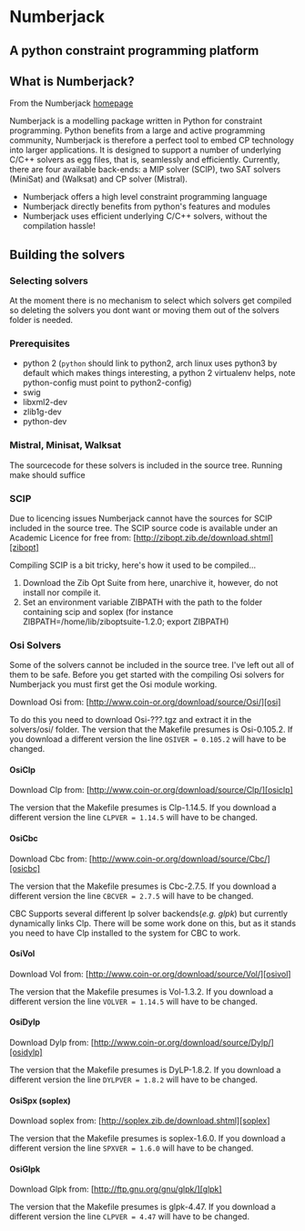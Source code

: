 # Numberjack
## A python constraint programming platform 

## What is Numberjack?

From the Numberjack [homepage][njhome]

Numberjack is a modelling package written in Python for constraint programming. Python benefits from a large and active programming community, Numberjack is therefore a perfect tool to embed CP technology into larger applications. It is designed to support a number of underlying C/C++ solvers as egg files, that is, seamlessly and efficiently. Currently, there are four available back-ends: a MIP solver (SCIP), two SAT solvers (MiniSat) and (Walksat) and CP solver (Mistral).

* Numberjack offers a high level constraint programming language
* Numberjack directly benefits from python's features and modules
* Numberjack uses efficient underlying C/C++ solvers, without the compilation hassle!

## Building the solvers

### Selecting solvers

At the moment there is no mechanism to select which solvers get compiled so deleting the solvers you dont want or moving them out of the solvers folder is needed.

### Prerequisites

* python 2 (`python` should link to python2, arch linux uses python3 by default which makes things interesting, a python 2 virtualenv helps, note python-config must point to python2-config)
* swig
* libxml2-dev
* zlib1g-dev
* python-dev

### Mistral, Minisat, Walksat

The sourcecode for these solvers is included in the source tree.
Running make should suffice

### SCIP
Due to licencing issues Numberjack cannot have the sources for SCIP included in the source tree.
The SCIP source code is available under an Academic Licence for free from:
[http://zibopt.zib.de/download.shtml][zibopt]

Compiling SCIP is a bit tricky, here's how it used to be compiled...

1. Download the Zib Opt Suite from here, unarchive it, however, do not install nor compile it.
2. Set an environment variable ZIBPATH with the path to the folder containing scip and soplex (for instance ZIBPATH=/home/lib/ziboptsuite-1.2.0; export ZIBPATH) 

### Osi Solvers
Some of the solvers cannot be included in the source tree. I've left out all of them to be safe.
Before you get started with the compiling Osi solvers for Numberjack you must first get the Osi module working.

Download Osi from: [http://www.coin-or.org/download/source/Osi/][osi]

To do this you need to download Osi-???.tgz and extract it in the solvers/osi/ folder.
The version that the Makefile presumes is Osi-0.105.2. If you download a different version the line `OSIVER = 0.105.2` will have to be changed.

#### OsiClp
Download Clp from: [http://www.coin-or.org/download/source/Clp/][osiclp]

The version that the Makefile presumes is Clp-1.14.5. If you download a different version the line `CLPVER = 1.14.5` will have to be changed.

#### OsiCbc
Download Cbc from: [http://www.coin-or.org/download/source/Cbc/][osicbc]

The version that the Makefile presumes is Cbc-2.7.5. If you download a different version the line `CBCVER = 2.7.5` will have to be changed.

CBC Supports several different lp solver backends(_e.g. glpk_) but currently dynamically links Clp.
There will be some work done on this, but as it stands you need to have Clp installed to the system for CBC to work.

#### OsiVol
Download Vol from: [http://www.coin-or.org/download/source/Vol/][osivol]

The version that the Makefile presumes is Vol-1.3.2. If you download a different version the line `VOLVER = 1.14.5` will have to be changed.

#### OsiDylp
Download Dylp from: [http://www.coin-or.org/download/source/Dylp/][osidylp]

The version that the Makefile presumes is DyLP-1.8.2. If you download a different version the line `DYLPVER = 1.8.2` will have to be changed.

#### OsiSpx (soplex)
Download soplex from: [http://soplex.zib.de/download.shtml][soplex]

The version that the Makefile presumes is soplex-1.6.0. If you download a different version the line `SPXVER = 1.6.0` will have to be changed.

#### OsiGlpk
Download Glpk from: [http://ftp.gnu.org/gnu/glpk/][glpk]

The version that the Makefile presumes is glpk-4.47. If you download a different version the line `CLPVER = 4.47` will have to be changed.

[njhome]: http://numberjack.ucc.ie
[zibopt]: http://zibopt.zib.de/download.shtml
[osi]: http://www.coin-or.org/download/source/Osi/
[osiclp]: http://www.coin-or.org/download/source/Clp/
[osicbc]: http://www.coin-or.org/download/source/Cbc/
[osivol]: http://www.coin-or.org/download/source/Vol/
[osidylp]: http://www.coin-or.org/download/source/Dylp/
[soplex]: http://soplex.zib.de/download.shtml
[glpk]: http://ftp.gnu.org/gnu/glpk/
